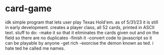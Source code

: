 # card-game
idk
simple program that lets user play Texas Hold'em. 
as of 5/31/23 it is still in early development.
creates a player class, all 52 cards, printed in ASCII text.
stuff to do: 
-make it so that it eliminates the cards given out and on the field so there are no duplicates 
-finish it
-convert code to javascript so it can be playable by anyone 
-get rich 
-exorcise the demon known as ted. i hate ted he called me names.
